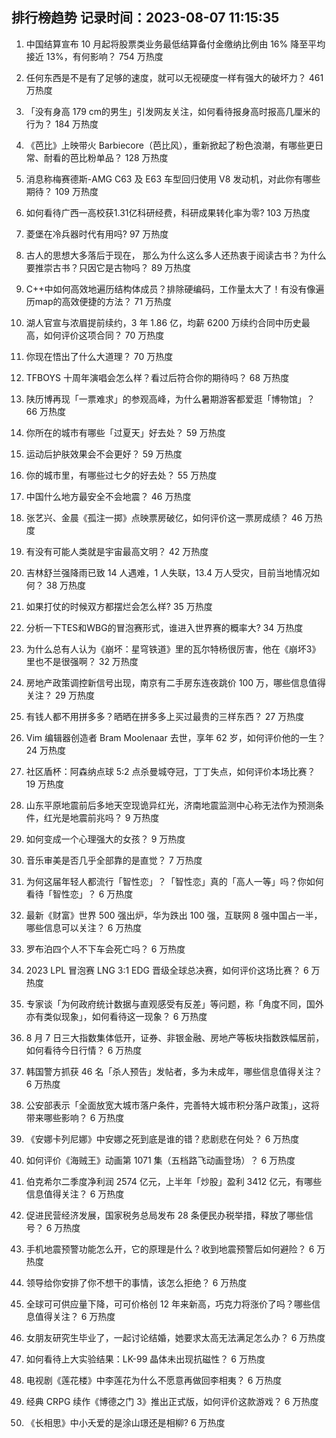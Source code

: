 
## 排行榜趋势 记录时间：2023-08-07 11:15:35
  
  1. 中国结算宣布 10 月起将股票类业务最低结算备付金缴纳比例由 16% 降至平均接近 13%，有何影响？ 754 万热度
    
  2. 任何东西是不是有了足够的速度，就可以无视硬度一样有强大的破坏力？ 461 万热度
    
  3. 「没有身高 179 cm的男生」引发网友关注，如何看待报身高时报高几厘米的行为？ 184 万热度
    
  4. 《芭比》上映带火 Barbiecore（芭比风），重新掀起了粉色浪潮，有哪些更日常、耐看的芭比粉单品？ 128 万热度
    
  5. 消息称梅赛德斯-AMG C63 及 E63 车型回归使用 V8 发动机，对此你有哪些期待？ 109 万热度
    
  6. 如何看待广西一高校获1.31亿科研经费，科研成果转化率为零? 103 万热度
    
  7. 菱堡在冷兵器时代有用吗? 97 万热度
    
  8. 古人的思想大多落后于现在， 那么为什么这么多人还热衷于阅读古书？为什么要推崇古书？只因它是古物吗？ 89 万热度
    
  9. C++中如何高效地遍历结构体成员？排除硬编码，工作量太大了！有没有像遍历map的高效便捷的方法？ 71 万热度
    
  10. 湖人官宣与浓眉提前续约，3 年 1.86 亿，均薪 6200 万续约合同中历史最高，如何评价这项合同？ 70 万热度
    
  11. 你现在悟出了什么大道理？ 70 万热度
    
  12. TFBOYS 十周年演唱会怎么样？看过后符合你的期待吗？ 68 万热度
    
  13. 陕历博再现「一票难求」的参观高峰，为什么暑期游客都爱逛「博物馆」？ 66 万热度
    
  14. 你所在的城市有哪些「过夏天」好去处？ 59 万热度
    
  15. 运动后护肤效果会不会更好？ 59 万热度
    
  16. 你的城市里，有哪些过七夕的好去处？ 55 万热度
    
  17. 中国什么地方最安全不会地震？ 46 万热度
    
  18. 张艺兴、金晨《孤注一掷》点映票房破亿，如何评价这一票房成绩？ 46 万热度
    
  19. 有没有可能人类就是宇宙最高文明？ 42 万热度
    
  20. 吉林舒兰强降雨已致 14 人遇难，1 人失联，13.4 万人受灾，目前当地情况如何？ 38 万热度
    
  21. 如果打仗的时候双方都摆烂会怎么样? 35 万热度
    
  22. 分析一下TES和WBG的冒泡赛形式，谁进入世界赛的概率大? 34 万热度
    
  23. 为什么总有人认为《崩坏：星穹铁道》里的瓦尔特杨很厉害，他在《崩坏3》里也不是很强啊？ 32 万热度
    
  24. 房地产政策调控新信号出现，南京有二手房东连夜跳价 100 万，哪些信息值得关注？ 29 万热度
    
  25. 有钱人都不用拼多多？晒晒在拼多多上买过最贵的三样东西？ 27 万热度
    
  26. Vim 编辑器创造者 Bram Moolenaar 去世，享年 62 岁，如何评价他的一生？ 24 万热度
    
  27. 社区盾杯：阿森纳点球 5:2 点杀曼城夺冠，丁丁失点，如何评价本场比赛？ 19 万热度
    
  28. 山东平原地震前后多地天空现诡异红光，济南地震监测中心称无法作为预测条件，红光是地震前兆吗？ 9 万热度
    
  29. 如何变成一个心理强大的女孩？ 9 万热度
    
  30. 音乐审美是否几乎全部靠的是直觉？ 7 万热度
    
  31. 为何这届年轻人都流行「智性恋」？「智性恋」真的「高人一等」吗？你如何看待「智性恋」？ 6 万热度
    
  32. 最新《财富》世界 500 强出炉，华为跌出 100 强，互联网 8 强中国占一半，哪些信息可以关注？ 6 万热度
    
  33. 罗布泊四个人不下车会死亡吗？ 6 万热度
    
  34. 2023 LPL 冒泡赛 LNG 3:1 EDG 晋级全球总决赛，如何评价这场比赛？ 6 万热度
    
  35. 专家谈「为何政府统计数据与直观感受有反差」等问题，称「角度不同，国外亦有类似现象」，如何看待这一现象？ 6 万热度
    
  36. 8 月 7 日三大指数集体低开，证券、非银金融、房地产等板块指数跌幅居前，如何看待今日行情？ 6 万热度
    
  37. 韩国警方抓获 46 名「杀人预告」发帖者，多为未成年，哪些信息值得关注？ 6 万热度
    
  38. 公安部表示「全面放宽大城市落户条件，完善特大城市积分落户政策」，这将带来哪些影响？ 6 万热度
    
  39. 《安娜卡列尼娜》中安娜之死到底是谁的错？悲剧悲在何处？ 6 万热度
    
  40. 如何评价《海贼王》动画第 1071 集（五档路飞动画登场）？ 6 万热度
    
  41. 伯克希尔二季度净利润 2574 亿元，上半年「炒股」盈利 3412 亿元，有哪些信息值得关注？ 6 万热度
    
  42. 促进民营经济发展，国家税务总局发布 28 条便民办税举措，释放了哪些信号？ 6 万热度
    
  43. 手机地震预警功能怎么开，它的原理是什么？收到地震预警后如何避险？ 6 万热度
    
  44. 领导给你安排了你不想干的事情，该怎么拒绝？ 6 万热度
    
  45. 全球可可供应量下降，可可价格创 12 年来新高，巧克力将涨价了吗？哪些信息值得关注？ 6 万热度
    
  46. 女朋友研究生毕业了，一起讨论结婚，她要求太高无法满足怎么办？ 6 万热度
    
  47. 如何看待上大实验结果：LK-99 晶体未出现抗磁性？ 6 万热度
    
  48. 电视剧《莲花楼》中李莲花为什么不愿意再做回李相夷？ 6 万热度
    
  49. 经典 CRPG 续作《博德之门 3》推出正式版，如何评价这款游戏？ 6 万热度
    
  50. 《长相思》中小夭爱的是涂山璟还是相柳? 6 万热度
    